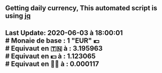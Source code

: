 ## Getting daily currency, This automated script is using [jq](https://stedolan.github.io/jq/)
## Last Update:  2020-06-03 à 18:00:01 </br># Monaie de base : 1 "EUR" 💶 </br> # Equivaut en 🇹🇳 à :  3.195963 </br> # Equivaut en 💵 à : 1.123065</br> # Equivaut en 🐱‍💻 à :  0.000117
